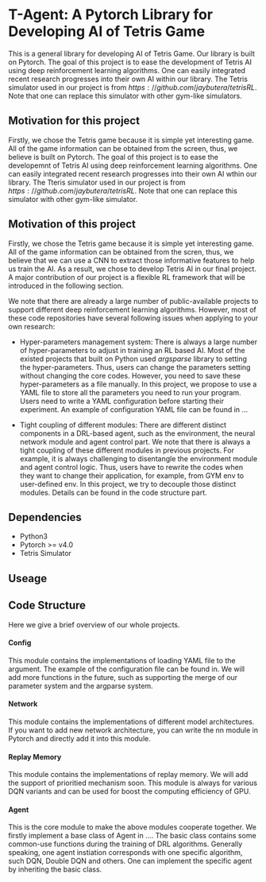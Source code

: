 # T-Agent: A Pytorch Library for Developing AI of Tetris Game

This is a general library for developing AI of Tetris Game. Our library
is built on Pytorch. The goal of this project is to ease the development of Tetris AI using deep reinforcement learning algorithms.
One can easily integrated recent research progresses into their own AI
within our library. The Tetris simulator used in our project is from $https://github.com/jaybutera/tetrisRL$. Note that one can replace this simulator
with other gym-like simulators. 

## Motivation for this project
Firstly, we chose the Tetris game because it is simple yet interesting game.
All of the game information can be obtained from the screen, thus, we believe
is built on Pytorch. The goal of this project is to ease 
the developemnt of Tetris AI using deep reinforcement learning algorithms.
One can easily integrated recent research progresses into their own AI
wthin our library. The Tteris simulator used in our project is from $https://github.com/jaybutera/tetrisRL$. Note that one can replace this simulator
with other gym-like simulator. 

## Motivation of this project
Firstly, we chose the Tetris game because it is simple yet interesting game.
All of the game information can be obtained from the scren, thus, we believe
that we can use a CNN to extract those informative features to help us train
the AI. As a result, we chose to develop Tetris AI in our final project. A major contribution of our project is a flexible RL framework that will be
introduced in the following section. 

We note that there are already a large number of public-available projects
to support different deep reinforcement learning algorithms. However, most
of these code repositories have several following issues when applying to 
your own research:
  
  *    Hyper-parameters management system: There is always 
         a large number of hyper-parameters to adjust in training an RL based
         AI. Most of the existed projects that built on Python used $argsparse$
         library to setting the hyper-parameters. Thus, users can change the parameters setting without changing the core codes. However, you need to save these hyper-parameters as a file manually. In this project, 
         we propose to use a YAML file to store all the parameters you need to run your program. Users need to write a YAML configuration before starting their experiment. An example of configuration YAML file can be found in ...
  
  *    Tight coupling of different modules: There are different distinct 
        components in a DRL-based agent, such as the environment, the neural network module and agent control part. We note that there is always
        a tight coupling of these different modules in previous projects.
        For example, it is always challenging to disentangle the environment module and agent control logic. Thus, users have to rewrite 
        the codes when they want to change their application, for example, from
        GYM env to user-defined env. In this project, we try to decouple those distinct modules. Details can be found in the code structure part.

## Dependencies

 * Python3
 * Pytorch >= v4.0
 * Tetris Simulator

## Useage

## Code Structure
Here we give a brief overview of our whole projects. 
#### Config
This module contains the implementations of loading YAML file to the argument. The example
of the configuration file can be found in. We will add more functions in the future, such as supporting the merge of our parameter system and the argparse
system.  

#### Network
This module contains the implementations of different model architectures.
If you want to add new network architecture, you can write the nn module 
in Pytorch and directly add it into this module.

#### Replay Memory
This module contains the implementations of replay memory. We will add the
support of prioritied mechanism soon. This module is always for various DQN
variants and can be used for boost the computing efficiency of GPU.

#### Agent

This is the core module to make the above modules cooperate together. 
We firstly implement a base class of Agent in .... The basic class contains
some common-use functions during the training of DRL algorithms. Generally
speaking, one agent instiation corresponds with one specific algorithm, such DQN,
Double DQN and others. One can implement the specific agent by inheriting the basic class. 


